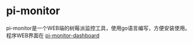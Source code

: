 # pi-monitor
pi-monitor是一个WEB端的树莓派监控工具，使用go语言编写，方便安装使用。
程序WEB界面在 [pi-monitor-dashboard][1]

  [1]: https://github.com/kindevil/pi-monitor-dashboard